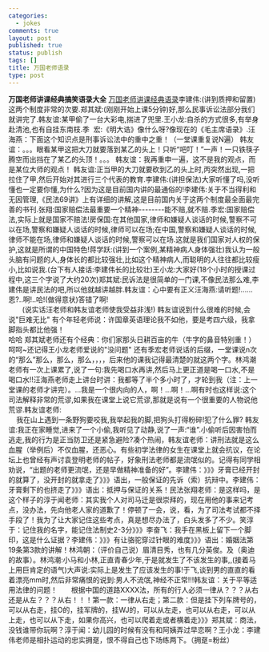 ```yaml
--- 
categories: 
  - jokes
comments: true
layout: post
published: true
status: publish
tags: []
title: 万国老师语录
type: post
---
```

<div id="msgcns!3725CC0EE38B1F6!1202" class="bvMsg">
<b>万国老师讲课经典搞笑语录大全</b>
<a href="http://blog.esnai.com/truejane/archive/2005/08/17/29964.html">万国老师讲课经典语录</a>李建伟:(讲到质押和留置)这两个制度非常的次要.郑其斌:(刚刚开始上课5分钟)好,那么民事诉讼法部分我们就讲完了.韩友谊:某甲偷了一台大彩电,揣进了兜里.王小龙:自杀的方式很多,有举身赴清池,也有自挂东南枝.季  宏:《明大诰》像什么呀?像现在的《毛主席语录》.汪海燕：下面这个知识点是刑事诉讼法中的重中之重！（一堂课重复说N遍） 韩友谊：。。。眼看某甲这把大刀就要落到某乙的头上！只听“吧叮！”一声！一只铁筷子腾空而出挡在了某乙的头顶！。。。 韩友谊：我再重申一遍，这不是我的观点，而是某位大师的观点！ 韩友谊:正当甲的大刀就要砍到乙的头上时,丙突然出现,一把拉住了甲,然后开始对其进行三个代表的教育.李建伟:(讲担保法)大家听懂了吗,没听懂也一定要你懂,为什么?因为这是目前国内讲的最通俗的!李建伟:关于不当得利和无因管理,《民法69讲》上有详细的讲解,这是目前国内关于这两个制度最全面最完善的书刊.张翔:国家赔偿法最重要一个精神--------能不赔,就不赔.季宏:国家赔偿法,实际上就是国家不赔法!房保国:在其他国家,律师和嫌疑人谈话的时候,警察不可以在场,警察和嫌疑人谈话的时候,律师可以在场;在中国,警察和嫌疑人谈话的时候,律师不能在场,律师和嫌疑人谈话的时候,警察可以在场.这就是我们国家对人权的保护,这就是所谓的中国特色!蒋学跃:(讲到一个案例,某精神病人身体强壮)我认为一般头脑有问题的人,身体长的都比较强壮,比如这个精神病人,而聪明的人往往都比较瘦小,比如说我.(台下有人接话:李建伟长的比较壮)王小龙:大家好(18个小时的授课过程中,这三个字说了大约20次)郑其斌:民诉法是很简单的一门课,不像民法那么难,李建伟是讲民法的吧,所以他就越讲越胖.韩友谊：心中要有正义汪海燕:请听题!......恩?..啊!..哈!(做得意状)答错了啊!<br>       (说实话汪老师和韩友谊老师使我受益非浅!) 韩友谊说到什么很难的时候,会说"巨难无比" 有个年轻老师说：许国章英语理论我不如他，要是考四六级，我拿脚指头都比他强！<br>哈哈 郑其斌老师还有个经典：你们家那头日耕百亩的牛（牛字的鼻音特别重！）呵呵~还记得王小龙老师爱说的"没问题" 还有季宏老师说话的后缀，一堂课说n次的“那么”那么，那么，那么，，，，后来他的课我记得最清楚的就这两个字。林鸿潮老师有一次上课累了,说了一句:我先喝口水再讲,然后马上更正道是喝一口水,不是喝口水!!汪海燕老师走上讲台时讲：我都等了半个多小时了，才轮到我（注：上一堂课的老师才讲完）。...我是一个很内向的人，啊！...啊！...啊有时也这样说:这个司法解释非常的荒谬,如果我在课堂上说它荒谬,那就是说有一个很重要的人物说他荒谬.韩友谊老师:<br>    我在山上遇到一条野狗要咬我,我举起我的脚,把狗头打得粉碎!犯了什么罪? 韩友谊:我正在家睡觉,进来了一个小偷,我听见了动静,说了一声:“谁”.小偷听后因害怕而逃走,我的行为是正当防卫还是紧急避险?凑个热闹，韩友谊老师：讲刑法就是这么血腥（举例后）不仅血腥，还恶心。有些初学法律的女生在课堂上就会抗议，在论坛上也曾经有声讨袁登明老师的帖子，好象刑法老师都是流氓似的。记得有同学相劝说，“出题的老师更流氓，还是早做精神准备的好”。李建伟：》》》牙膏已经开封的就算了，没开封的就拿走了》》》语出，一般保证的先诉（索）抗辩中。李建伟：牙膏剩下的也挤走了》》》语出：抵押与保证的关系！民法张翔老师：是这样吗，是这个样子的淳于闻老师：其实我个人对司马迁是很崇拜的，现在用他的事来记考点，没办法，先向他老人家的道歉了！停顿了一会，说，看，为了司法考试都不择手段了！我为了让大家记住这些考点，真是想尽办法了，白头发多了不少。笑淳于：记住我的名字，能记住法制史2-3分》》》李奋飞：我手在黑板上留下一个脚印，这是什么证据？李建伟：》》》有让骆驼穿过针眼的难度》》》语出：婚姻法第19条第3款的讲解！林鸿朝：（评价自己说）眉清目秀，也有几分英俊。及（奥迪的故事）。林鸿潮:小马和小林,正直青春少年,于是就发生了不该发生的事,,(接着马上用巨肯定的语气)大声说:实际上是发生了应该发生的事!于飞,谈到男的直直的看着漂亮mm时,然后非常痛恨的说到:男人不流氓,神经不正常!!!韩友谊：关于平等适用法律的问题！       根据中国的道路XXXX法，所有的行人必须一律从？？？从右还是从左？？？从右！！！第一款：一律从右走；第二款：但是挂下列车牌号的，可以从右走，挂O的，挂军牌的，挂WJ的，可以从左走，也可以从右走，可以从上走，也可以从下走，如果你高兴，也可以爬着走或者横着走》》》郑其斌：商法，没钱谁带你玩啊？淳于闻：幼儿园的时候有没有和阿姨弄过早恋啊？王小龙：李建伟老师是相扑运动的忠实拥趸，恨不得自己也下场练两下。（拥趸=粉丝）</div>
